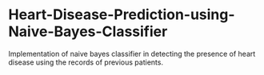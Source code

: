 # Heart-Disease-Prediction-using-Naive-Bayes-Classifier
Implementation of naive bayes classifier in detecting the presence of heart disease using the records of previous patients.
